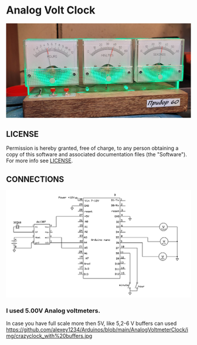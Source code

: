 # Analog Volt Clock



![](./img/crazy_watch_1307.jpg)



## LICENSE
Permission is hereby granted, free of charge, to any person
obtaining a copy of this software and associated documentation files
(the "Software"). For more info see [LICENSE](https://github.com/MichMich/AnalogVoltMeterClock/blob/master/LICENSE).

## CONNECTIONS

![](./img/crazyclock_without_buffers.jpg)

### I used 5.00V Analog voltmeters.
In case you have full scale more then 5V, like 5,2-6 V buffers can used https://github.com/alexey1234/Arduinos/blob/main/AnalogVoltmeterClock/img/crazyclock_with%20buffers.jpg


